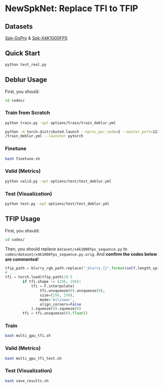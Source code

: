 # NewSpkNet: Replace TFI to TFIP

## Datasets
[Spk-GoPro](https://pan.baidu.com/s/13j4NLpyrrEL1VH2wgiaGng?pwd=kxva)    & [Spk-X4K1000FPS](https://pan.baidu.com/s/1XryVqgbrknUU6LGyPHX3Lg?pwd=n3ss)

## Quick Start
```bash
python test_real.py
```

## Deblur Usage
First, you should:
```bash
cd codes/
```
### Train from Scratch
```bash
python train.py -opt options/train/train_deblur.yml

python -m torch.distributed.launch --nproc_per_node=2 --master_port=12345 train.py -opt options/train
/train_deblur.yml --launcher pytorch
```
### Finetune
```bash
bash finetune.sh
```
### Valid (Metrics)
```bash
python valid.py -opt options/test/test_deblur.yml
```
### Test (Visualization)
```bash
python test.py -opt options/test/test_deblur.yml
```
## TFIP Usage
First, you should:
```bash
cd codes/
```
Then, you should replace `dataset/x4k1000fps_sequence.py` to `codes/dataset/x4k1000fps_sequence.py.orig`. 
And **confirm the codes below are commented**! 
```python
tfip_path = blurry_rgb_path.replace("_blurry_{}".format(self.length_spike), "_tfi_{}".format(self.length_spike)).replace(".png", ".pt")
# ...
tfi = torch.load(tfip_path)/0.5
        if tfi.shape != (256, 256):
            tfi = F.interpolate(
                tfi.unsqueeze(0).unsqueeze(0),
                size=(256, 256),
                mode='bilinear',
                align_corners=False
            ).squeeze(0).squeeze(0)
        tfi = tfi.unsqueeze(0).float()
```
### Train
```bash
bash multi_gpu_tfi.sh
```
### Valid (Metrics)
```bash
bash multi_gpu_tfi_test.sh
```
### Test (Visualization)
```bash
bash save_results.sh
```